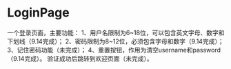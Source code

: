# LoginPage
一个登录页面，主要功能：
1、用户名限制为6~18位，可以包含英文字母、数字和下划线（9.14完成）；
2、密码限制为8~12位，必须包含字母和数字（9.14完成）；
3、记住密码功能（未完成）；
4、重置按钮，作用为清空username和password（9.14完成）。
验证成功后跳转到欢迎页面（未完成）。
